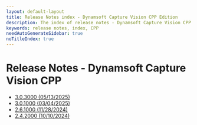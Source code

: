 ```yaml
---
layout: default-layout
title: Release Notes index - Dynamsoft Capture Vision CPP Edition
description: The index of release notes - Dynamsoft Capture Vision CPP Edition.
keywords: release notes, index, CPP
needAutoGenerateSidebar: true
noTitleIndex: true
---
```


# Release Notes - Dynamsoft Capture Vision CPP

- [3.0.3000 (05/13/2025)](cpp-3.md#303000-05132025)
- [3.0.1000 (03/04/2025)](cpp-3.md#301000-03042025)
- [2.6.1000 (11/28/2024)](cpp-2.md#261000-11282024)
- [2.4.2000 (10/10/2024)](cpp-2.md#242000-10102024)
